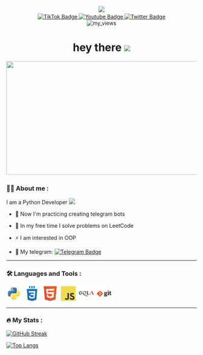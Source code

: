 <div id="header" align="center">
  <img src="https://media2.giphy.com/media/v1.Y2lkPTc5MGI3NjExY2xpeTh6N3o4ZG5lNGh6MzZjN21hOHJtbno3NnpxdXZ1dWU5MDVlZSZlcD12MV9pbnRlcm5hbF9naWZfYnlfaWQmY3Q9Zw/A5yOQJ3X3y0Xyd476S/giphy.gif" width="100"/>

  <div id="badges">
    <a href="your-link-URL">
      <img src="https://img.shields.io/badge/TikTok-black?style=for-the-badge&logo=tiktok&logoColor=white" alt="TikTok Badge"/>
    </a>
    <a href="your-youtube-URL">
      <img src="https://img.shields.io/badge/YouTube-red?style=for-the-badge&logo=youtube&logoColor=white" alt="Youtube Badge"/>
    </a>
    <a href="your-twitter-URL">
      <img src="https://img.shields.io/badge/Telegram-blue?style=for-the-badge&logo=telegram&logoColor=white" alt="Twitter Badge"/>
    </a>
  </div>

  <img src="https://komarev.com/ghpvc/?username=SwairIT&style=flat-square&color=blue" alt="my_views"/>

  <h1>
    hey there
    <img src="https://media4.giphy.com/media/v1.Y2lkPTc5MGI3NjExM2Npd3VvN2w2ZzBpNWJraTFydnFxdXh3c2N4amFrZXNteWZmZ3FkcyZlcD12MV9pbnRlcm5hbF9naWZfYnlfaWQmY3Q9cw/hvRJCLFzcasrR4ia7z/giphy.gif" width="30px"/>
  </h1>
</div> 

<div align="center">
  <img src="https://camo.githubusercontent.com/bba94f7161956195d6b83ff1a0ef53d1414bce8dfbecca7682e0d95152c4c318/68747470733a2f2f6d65646961302e67697068792e636f6d2f6d656469612f76312e59326c6b505463354d4749334e6a4578626d6c6f4e47356a647a686961446c784d545231656a5a326232457863544268614739306447557a6254686d6547466c4e5759785a435a6c634431324d563970626e526c636d35686246396e61575a66596e6c666157516d593351395a772f636f7851484b415347363048724874766b742f67697068792e676966" width="600" height="300"/>
</div>

### :woman_technologist: About me :

I am a Python Developer <img src="https://media.giphy.com/media/WUlplcMpOCEmTGBtBW/giphy.gif" width="30">

- :telescope: Now I'm practicing creating telegram bots

- :seedling: In my free time I solve problems on LeetCode

- :zap: I am interested in OOP

- :iphone: My telegram: [![Telegram Badge](https://img.shields.io/badge/Telegram-blue?style=for-the-badge&logo=telegram&logoColor=white)](https://t.me/HiL1ne)

---

### :hammer_and_wrench: Languages and Tools :

<div>
  <img src="https://github.com/devicons/devicon/blob/master/icons/python/python-original.svg"  title="Python" alt="Python" width="40" height="40"/>&nbsp;
  <img src="https://github.com/devicons/devicon/blob/master/icons/css3/css3-plain-wordmark.svg"  title="CSS3" alt="CSS" width="40" height="40"/>&nbsp;
  <img src="https://github.com/devicons/devicon/blob/master/icons/html5/html5-original.svg" title="HTML5" alt="HTML" width="40" height="40"/>&nbsp;
  <img src="https://github.com/devicons/devicon/blob/master/icons/javascript/javascript-original.svg" title="JavaScript" alt="JavaScript" width="40" height="40"/>&nbsp;
  <img src="https://github.com/devicons/devicon/blob/master/icons/sqlalchemy/sqlalchemy-original.svg" title="Sqlalchemy"  alt="Sqlalchemy" width="40" height="40"/>&nbsp;
  <img src="https://github.com/devicons/devicon/blob/master/icons/git/git-original-wordmark.svg" title="Git" **alt="Git" width="40" height="40"/>
</div>

---

### :fire: My Stats :

[![GitHub Streak](http://github-readme-streak-stats.herokuapp.com?user=SwairIT&theme=dark&background=000000)](https://git.io/streak-stats)

[![Top Langs](https://github-readme-stats.vercel.app/api/top-langs/?username=SwairIT&layout=compact&theme=vision-friendly-dark)](https://github.com/anuraghazra/github-readme-stats)
